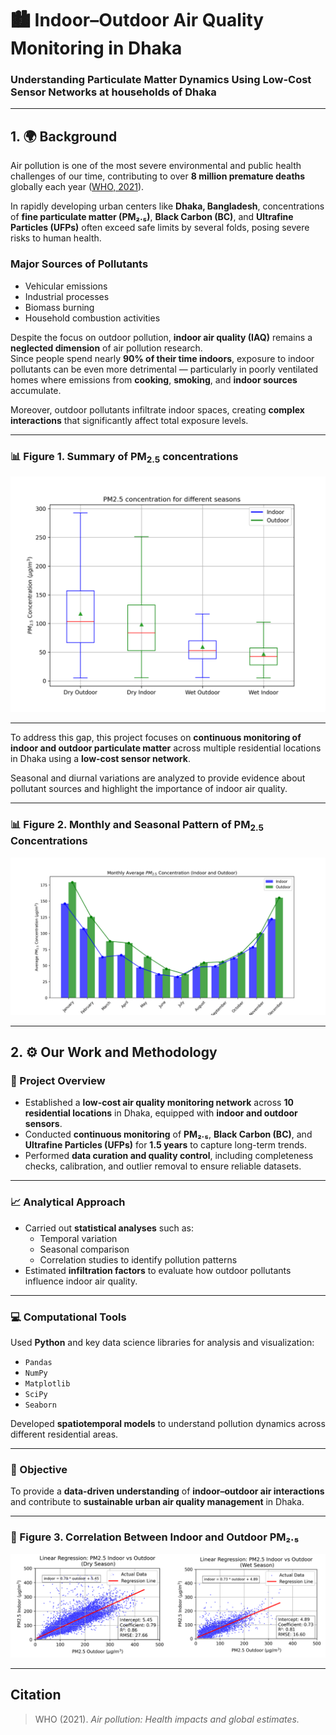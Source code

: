 # 🏙️ Indoor–Outdoor Air Quality Monitoring in  Dhaka

### Understanding Particulate Matter Dynamics Using Low-Cost Sensor Networks at households of Dhaka

---

## 1. 🌍 Background

Air pollution is one of the most severe environmental and public health challenges of our time, contributing to over **8 million premature deaths** globally each year ([WHO, 2021](#citation)).  

In rapidly developing urban centers like **Dhaka, Bangladesh**, concentrations of **fine particulate matter (PM₂.₅)**, **Black Carbon (BC)**, and **Ultrafine Particles (UFPs)** often exceed safe limits by several folds, posing severe risks to human health.  

### Major Sources of Pollutants
- Vehicular emissions  
- Industrial processes  
- Biomass burning  
- Household combustion activities  

Despite the focus on outdoor pollution, **indoor air quality (IAQ)** remains a **neglected dimension** of air pollution research.  
Since people spend nearly **90% of their time indoors**, exposure to indoor pollutants can be even more detrimental — particularly in poorly ventilated homes where emissions from **cooking**, **smoking**, and **indoor sources** accumulate.

Moreover, outdoor pollutants infiltrate indoor spaces, creating **complex interactions** that significantly affect total exposure levels.

---

### 📊 Figure 1. Summary of PM<sub>2.5</sub> concentrations
![Summary of Analysis](https://github.com/rivanchandraroy/Home-project/blob/main/Summary%20of%20Analysis.png?raw=true)

---

To address this gap, this project focuses on **continuous monitoring of indoor and outdoor particulate matter** across multiple residential locations in Dhaka using a **low-cost sensor network**.  

Seasonal and diurnal variations are analyzed to provide evidence about pollutant sources and highlight the importance of indoor air quality.

---

### 📊 Figure 2. Monthly and Seasonal Pattern of PM<sub>2.5</sub> Concentrations
![Monthly and Seasonal Pattern](https://github.com/rivanchandraroy/Home-project/blob/main/Monthly-Seasonal%20Pattern.png?raw=true)

---

## 2. ⚙️ Our Work and Methodology

### 🧠 Project Overview
- Established a **low-cost air quality monitoring network** across **10 residential locations** in Dhaka, equipped with **indoor and outdoor sensors**.
- Conducted **continuous monitoring** of **PM₂.₅**, **Black Carbon (BC)**, and **Ultrafine Particles (UFPs)** for **1.5 years** to capture long-term trends.
- Performed **data curation and quality control**, including completeness checks, calibration, and outlier removal to ensure reliable datasets.

---

### 📈 Analytical Approach
- Carried out **statistical analyses** such as:
  - Temporal variation  
  - Seasonal comparison  
  - Correlation studies to identify pollution patterns  
- Estimated **infiltration factors** to evaluate how outdoor pollutants influence indoor air quality.

---

### 💻 Computational Tools
Used **Python** and key data science libraries for analysis and visualization:
- `Pandas`  
- `NumPy`  
- `Matplotlib`  
- `SciPy`  
- `Seaborn`

Developed **spatiotemporal models** to understand pollution dynamics across different residential areas.

---

### 🎯 Objective
To provide a **data-driven understanding** of **indoor–outdoor air interactions** and contribute to **sustainable urban air quality management** in Dhaka.

---

### 🔬 Figure 3. Correlation Between Indoor and Outdoor PM₂.₅
![Correlation of Indoor and Outdoor PM2.5](https://github.com/rivanchandraroy/Home-project/blob/main/Corelation%20of%20indoor%20and%20outdoor%20PM2.5.png?raw=true)

---

## Citation
> WHO (2021). *Air pollution: Health impacts and global estimates.*
